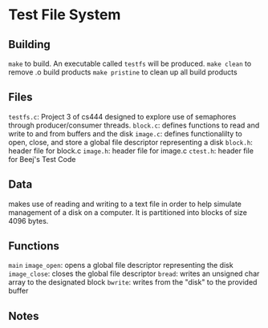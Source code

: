 # Test File System

## Building
`make` to build. An executable called `testfs` will be produced.
`make clean` to remove .o build products
`make pristine` to clean up all build products

## Files
`testfs.c`: Project 3 of cs444 designed to explore use of semaphores through producer/consumer threads.
`block.c`: defines functions to read and write to and from buffers and the disk
`image.c`: defines functionalilty to open, close, and store a global file descriptor representing a disk
`block.h`: header file for block.c
`image.h`: header file for image.c
`ctest.h`: header file for Beej's Test Code

## Data
makes use of reading and writing to a text file in order to help simulate management of a disk on a computer. 
It is partitioned into blocks of size 4096 bytes.

## Functions
`main`
    `image_open`: opens a global file descriptor representing the disk
    `image_close`: closes the global file descriptor
    `bread`: writes an unsigned char array to the designated block
    `bwrite`: writes from the "disk" to the provided buffer

## Notes
